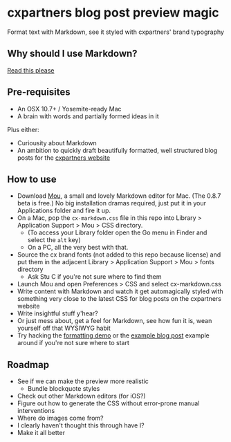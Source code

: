 # cxpartners blog post preview magic

Format text with Markdown, see it styled with cxpartners' brand typography

## Why should I use Markdown?

[Read this please](why-markdown.md)


## Pre-requisites

- An OSX 10.7+ / Yosemite-ready Mac
- A brain with words and partially formed ideas in it

Plus either:

- Curiousity about Markdown
- An ambition to quickly draft beautifully formatted, well structured blog posts for the [cxpartners website](http://www.cxpartners.co.uk)

## How to use

- Download [Mou](http://25.io/mou/), a small and lovely Markdown editor for Mac. (The 0.8.7 beta is free.) No big installation dramas required, just put it in your Applications folder and fire it up.
- On a Mac, pop the `cx-markdown.css` file in this repo into Library > Application Support > Mou > CSS directory. 
  - (To access your Library folder open the Go menu in Finder and select the `alt` key)
  - On a PC, all the very best with that.
- Source the cx brand fonts (not added to this repo because license) and put them in the adjacent Library > Application Support > Mou > fonts directory
  - Ask Stu C if you're not sure where to find them
- Launch Mou and open Preferences > CSS and select cx-markdown.css
- Write content with Markdown and watch it get automagically styled with something very close to the latest CSS for blog posts on the cxpartners website
- Write insightful stuff y'hear?
- Or just mess about, get a feel for Markdown, see how fun it is, wean yourself off that WYSIWYG habit
- Try hacking the [formatting demo](examples.md) or the [example blog post](creating_the_cxpartners_design_manual.md) example around if you're not sure where to start

## Roadmap

- See if we can make the preview more realistic
  - Bundle blockquote styles
- Check out other Markdown editors (for iOS?)
- Figure out how to generate the CSS without error-prone manual interventions
- Where do images come from?
- I clearly haven't thought this through have I?
- Make it all better